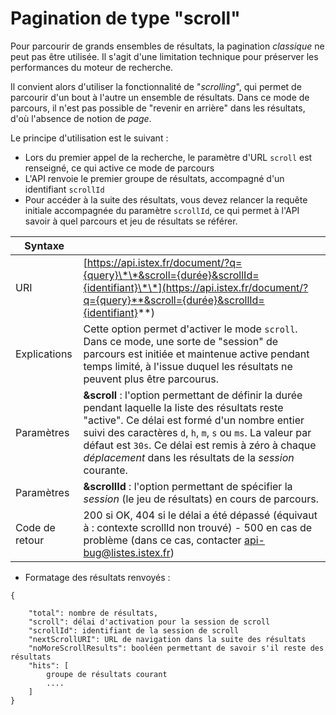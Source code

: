 # Pagination de type "scroll"

Pour parcourir de grands ensembles de résultats, la pagination _classique_ ne peut pas être utilisée. Il s'agit d'une limitation technique pour préserver les performances du moteur de recherche.

Il convient alors d'utiliser la fonctionnalité de "_scrolling_", qui permet de parcourir d'un bout à l'autre un ensemble de résultats. Dans ce mode de parcours, il n'est pas possible de "revenir en arrière" dans les résultats, d'où l'absence de notion de _page_.

Le principe d'utilisation est le suivant :

* Lors du premier appel de la recherche, le paramètre d'URL `scroll` est renseigné, ce qui active ce mode de parcours
* L'API renvoie le premier groupe de résultats, accompagné d'un identifiant `scrollId`
* Pour accéder à la suite des résultats, vous devez relancer la requête initiale accompagnée du paramètre `scrollId`, ce qui permet à l'API savoir à quel parcours et jeu de résultats se référer.

| Syntaxe |  |
| --- | --- |
| URI | [https://api.istex.fr/document/?q={query}\*\*&scroll={durée}&scrollId={identifiant}\*\*](https://api.istex.fr/document/?q={query}**&scroll={durée}&scrollId={identifiant}**) |
| Explications | Cette option permet d'activer le mode `scroll`.  Dans ce mode, une sorte de "session" de parcours est initiée et maintenue active pendant temps limité,  à l'issue duquel les résultats ne peuvent plus être parcourus. |
| Paramètres | **&scroll** : l'option permettant de définir la durée pendant laquelle la liste des résultats reste "active".  Ce délai est formé d'un nombre entier suivi des caractères `d`, `h`, `m`, `s` ou `ms`.  La valeur par défaut est `30s`.  Ce délai est remis à zéro à chaque _déplacement_ dans les résultats de la _session_ courante. |
| Paramètres | **&scrollId** : l'option permettant de spécifier la _session_ \(le jeu de résultats\) en cours de parcours. |
| Code de retour | 200 si OK,   404 si le délai a été dépassé \(équivaut à : contexte scrollId non trouvé\)  - 500 en cas de problème \(dans ce cas, contacter [api-bug@listes.istex.fr](mailto:api-bug@listes.istex.fr)\) |

* Formatage des résultats renvoyés :

```text
{

    "total": nombre de résultats,
    "scroll": délai d'activation pour la session de scroll
    "scrollId": identifiant de la session de scroll
    "nextScrollURI": URL de navigation dans la suite des résultats
    "noMoreScrollResults": booléen permettant de savoir s'il reste des résultats
    "hits": [
        groupe de résultats courant 
        ....
    ]
}
```

